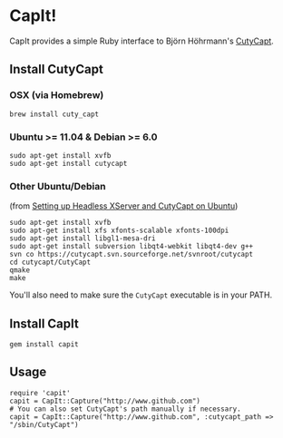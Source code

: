 CapIt!
======
CapIt provides a simple Ruby interface to Björn Höhrmann's 
[CutyCapt][1]. 

Install CutyCapt
----------------

### OSX (via Homebrew)

    brew install cuty_capt


### Ubuntu >= 11.04 & Debian >= 6.0

    sudo apt-get install xvfb
    sudo apt-get install cutycapt

### Other Ubuntu/Debian
(from [Setting up Headless XServer and CutyCapt on Ubuntu][2])

    sudo apt-get install xvfb
    sudo apt-get install xfs xfonts-scalable xfonts-100dpi
    sudo apt-get install libgl1-mesa-dri
    sudo apt-get install subversion libqt4-webkit libqt4-dev g++
    svn co https://cutycapt.svn.sourceforge.net/svnroot/cutycapt
    cd cutycapt/CutyCapt
    qmake
    make

You'll also need to make sure the `CutyCapt` executable is in your PATH.

Install CapIt
-------------
    gem install capit

Usage
-----
    require 'capit'
    capit = CapIt::Capture("http://www.github.com")
    # You can also set CutyCapt's path manually if necessary.
    capit = CapIt::Capture("http://www.github.com", :cutycapt_path => "/sbin/CutyCapt")

[1]: http://cutycapt.sourceforge.net/ "CutyCapt"
[2]: http://daveelkins.com/2009/04/10/setting-up-headless-xserver-and-cutycapt-on-ubuntu/ "Setting up Headless XServer and CutyCapt on Ubuntu"
